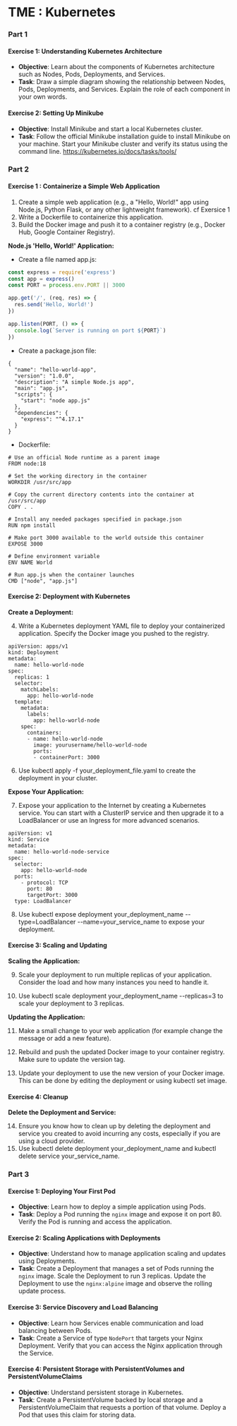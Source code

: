 # TME : Kubernetes 

### Part 1

#### Exercise 1: Understanding Kubernetes Architecture
- **Objective**: Learn about the components of Kubernetes architecture such as Nodes, Pods, Deployments, and Services.
- **Task**: Draw a simple diagram showing the relationship between Nodes, Pods, Deployments, and Services. Explain the role of each component in your own words.

#### Exercise 2: Setting Up Minikube
- **Objective**: Install Minikube and start a local Kubernetes cluster.
- **Task**: Follow the official Minikube installation guide to install Minikube on your machine. Start your Minikube cluster and verify its status using the command line. 
https://kubernetes.io/docs/tasks/tools/


### Part 2 

#### Exercise 1 : Containerize a Simple Web Application

1. Create a simple web application (e.g., a "Hello, World!" app using Node.js, Python Flask, or any other lightweight framework). cf Exersice 1
2. Write a Dockerfile to containerize this application.
3. Build the Docker image and push it to a container registry (e.g., Docker Hub, Google Container Registry).

**Node.js 'Hello, World!' Application:**

- Create a file named app.js:

```javascript
const express = require('express')
const app = express()
const PORT = process.env.PORT || 3000

app.get('/', (req, res) => {
  res.send('Hello, World!')
})

app.listen(PORT, () => {
  console.log(`Server is running on port ${PORT}`)
})
```

- Create a package.json file:

```
{
  "name": "hello-world-app",
  "version": "1.0.0",
  "description": "A simple Node.js app",
  "main": "app.js",
  "scripts": {
    "start": "node app.js"
  },
  "dependencies": {
    "express": "^4.17.1"
  }
}
```

- Dockerfile:

```
# Use an official Node runtime as a parent image
FROM node:18

# Set the working directory in the container
WORKDIR /usr/src/app

# Copy the current directory contents into the container at /usr/src/app
COPY . .

# Install any needed packages specified in package.json
RUN npm install

# Make port 3000 available to the world outside this container
EXPOSE 3000

# Define environment variable
ENV NAME World

# Run app.js when the container launches
CMD ["node", "app.js"]
```

#### Exercise 2: Deployment with Kubernetes

**Create a Deployment:**

4. Write a Kubernetes deployment YAML file to deploy your containerized application. Specify the Docker image you pushed to the registry.

```
apiVersion: apps/v1
kind: Deployment
metadata:
  name: hello-world-node
spec:
  replicas: 1
  selector:
    matchLabels:
      app: hello-world-node
  template:
    metadata:
      labels:
        app: hello-world-node
    spec:
      containers:
      - name: hello-world-node
        image: yourusername/hello-world-node
        ports:
        - containerPort: 3000
```

6. Use kubectl apply -f your_deployment_file.yaml to create the deployment in your cluster.

**Expose Your Application:** 

7. Expose your application to the Internet by creating a Kubernetes service. You can start with a ClusterIP service and then upgrade it to a LoadBalancer or use an Ingress for more advanced scenarios.

```
apiVersion: v1
kind: Service
metadata:
  name: hello-world-node-service
spec:
  selector:
    app: hello-world-node
  ports:
    - protocol: TCP
      port: 80
      targetPort: 3000
  type: LoadBalancer
```

8. Use kubectl expose deployment your_deployment_name --type=LoadBalancer --name=your_service_name to expose your deployment.

#### Exercise 3: Scaling and Updating

**Scaling the Application:**

9. Scale your deployment to run multiple replicas of your application. Consider the load and how many instances you need to handle it.

10. Use kubectl scale deployment your_deployment_name --replicas=3 to scale your deployment to 3 replicas.

**Updating the Application:**

11. Make a small change to your web application (for example change the message or add a new feature).

12. Rebuild and push the updated Docker image to your container registry. Make sure to update the version tag.

13. Update your deployment to use the new version of your Docker image. This can be done by editing the deployment or using kubectl set image.

#### Exercise 4: Cleanup

**Delete the Deployment and Service:**

14. Ensure you know how to clean up by deleting the deployment and service you created to avoid incurring any costs, especially if you are using a cloud provider.
15. Use kubectl delete deployment your_deployment_name and kubectl delete service your_service_name.

### Part 3 

#### Exercise 1: Deploying Your First Pod
- **Objective**: Learn how to deploy a simple application using Pods.
- **Task**: Deploy a Pod running the `nginx` image and expose it on port 80. Verify the Pod is running and access the application.

#### Exercise 2: Scaling Applications with Deployments
- **Objective**: Understand how to manage application scaling and updates using Deployments.
- **Task**: Create a Deployment that manages a set of Pods running the `nginx` image. Scale the Deployment to run 3 replicas. Update the Deployment to use the `nginx:alpine` image and observe the rolling update process.

#### Exercise 3: Service Discovery and Load Balancing
- **Objective**: Learn how Services enable communication and load balancing between Pods.
- **Task**: Create a Service of type `NodePort` that targets your Nginx Deployment. Verify that you can access the Nginx application through the Service.

#### Exercise 4: Persistent Storage with PersistentVolumes and PersistentVolumeClaims
- **Objective**: Understand persistent storage in Kubernetes.
- **Task**: Create a PersistentVolume backed by local storage and a PersistentVolumeClaim that requests a portion of that volume. Deploy a Pod that uses this claim for storing data.